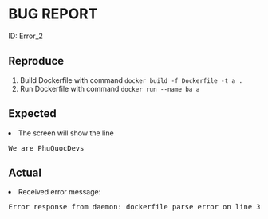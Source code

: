 <h1>BUG REPORT</h1>
ID: Error_2
<h2>Reproduce</h2>
<ol>
    <li>Build Dockerfile with command <code>docker build -f Dockerfile -t a .</code></li>
    <li>Run Dockerfile with command <code>docker run --name ba a</code></li>
</ol>
<h2>Expected</h2>
    <li>The screen will show the line <pre>We are PhuQuocDevs</pre></li>
<h2>Actual</h2>
    <li>Received error message: <pre>Error response from daemon: dockerfile parse error on line 3: ARG names can not be blank</pre></li>